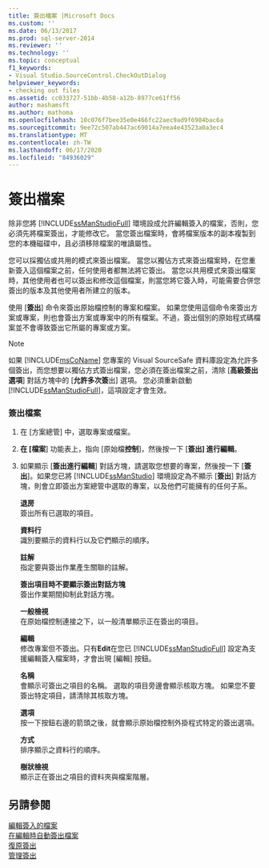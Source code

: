 ```yaml
---
title: 簽出檔案 |Microsoft Docs
ms.custom: ''
ms.date: 06/13/2017
ms.prod: sql-server-2014
ms.reviewer: ''
ms.technology: ''
ms.topic: conceptual
f1_keywords:
- Visual Studio.SourceControl.CheckOutDialog
helpviewer_keywords:
- checking out files
ms.assetid: cc033727-51bb-4b58-a12b-8977ce61ff56
author: mashamsft
ms.author: mathoma
ms.openlocfilehash: 10c076f7bee35e0e466fc22aec9ad9f6984bac6a
ms.sourcegitcommit: 9ee72c507ab447ac69014a7eea4e43523a0a3ec4
ms.translationtype: MT
ms.contentlocale: zh-TW
ms.lasthandoff: 06/17/2020
ms.locfileid: "84936029"
---
```

# <a name="check-out-files"></a>簽出檔案
  除非您將 [!INCLUDE[ssManStudioFull](../includes/ssmanstudiofull-md.md)] 環境設成允許編輯簽入的檔案，否則，您必須先將檔案簽出，才能修改它。 當您簽出檔案時，會將檔案版本的副本複製到您的本機磁碟中，且必須移除檔案的唯讀屬性。  
  
 您可以採獨佔或共用的模式來簽出檔案。 當您以獨佔方式來簽出檔案時，在您重新簽入這個檔案之前，任何使用者都無法將它簽出。 當您以共用模式來簽出檔案時，其他使用者也可以簽出和修改這個檔案，則當您將它簽入時，可能需要合併您簽出的版本及其他使用者所建立的版本。  
  
 使用 [**簽出**] 命令來簽出原始檔控制的專案和檔案。 如果您使用這個命令來簽出方案或專案，則也會簽出方案或專案中的所有檔案。不過，簽出個別的原始程式碼檔案並不會導致簽出它所屬的專案或方案。  
  
> [!NOTE]  
>  如果 [!INCLUDE[msCoName](../includes/msconame-md.md)] 您專案的 Visual SourceSafe 資料庫設定為允許多個簽出，而您想要以獨佔方式簽出檔案，您必須在簽出檔案之前，清除 [**高級簽出選項**] 對話方塊中的 [**允許多次簽**出] 選項。 您必須重新啟動 [!INCLUDE[ssManStudioFull](../includes/ssmanstudiofull-md.md)]，這項設定才會生效。  
  
### <a name="to-check-out-a-file"></a>簽出檔案  
  
1.  在 [方案總管] 中，選取專案或檔案。  
  
2.  **在 [檔案**] 功能表上，指向 [原始檔**控制**]，然後按一下 [**簽出] 進行編輯**。  
  
3.  如果顯示 [**簽出進行編輯**] 對話方塊，請選取您想要的專案，然後按一下 [**簽出**]。如果您已將 [!INCLUDE[ssManStudio](../includes/ssmanstudio-md.md)] 環境設定為不顯示 [**簽出**] 對話方塊，則會立即簽出方案總管中選取的專案，以及他們可能擁有的任何子系。  
  
     **退房**  
     簽出所有已選取的項目。  
  
     **資料行**  
     識別要顯示的資料行以及它們顯示的順序。  
  
     **註解**  
     指定要與簽出作業產生關聯的註解。  
  
     **簽出項目時不要顯示簽出對話方塊**  
     簽出作業期間抑制此對話方塊。  
  
     **一般檢視**  
     在原始檔控制連接之下，以一般清單顯示正在簽出的項目。  
  
     **編輯**  
     修改專案但不簽出。只有**Edit**在您已 [!INCLUDE[ssManStudioFull](../includes/ssmanstudiofull-md.md)] 設定為支援編輯簽入檔案時，才會出現 [編輯] 按鈕。  
  
     **名稱**  
     會顯示可簽出之項目的名稱。 選取的項目旁邊會顯示核取方塊。 如果您不要簽出特定項目，請清除其核取方塊。  
  
     **選項**  
     按一下按鈕右邊的箭頭之後，就會顯示原始檔控制外掛程式特定的簽出選項。  
  
     **方式**  
     排序顯示之資料行的順序。  
  
     **樹狀檢視**  
     顯示正在簽出之項目的資料夾與檔案階層。  
  
## <a name="see-also"></a>另請參閱  
 [編輯簽入的檔案](../../2014/database-engine/edit-checked-in-files.md)   
 [在編輯時自動簽出檔案](../../2014/database-engine/automatically-check-out-files-upon-edit.md)   
 [復原簽出](../../2014/database-engine/undo-checkouts.md)   
 [管理簽出](../../2014/database-engine/manage-checkouts.md)  
  
  
